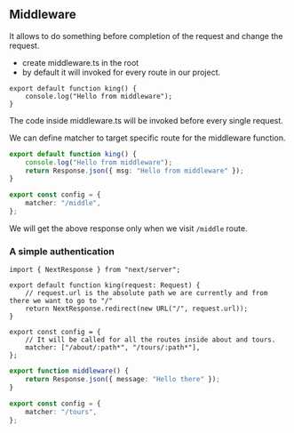 ## Middleware

It allows to do something before completion of the request and change the request.

- create middleware.ts in the root
- by default it will invoked for every route in our project.

```tsx
export default function king() {
	console.log("Hello from middleware");
}
```

The code inside middleware.ts will be invoked before every single request.

We can define matcher to target specific route for the middleware function.

```ts
export default function king() {
	console.log("Hello from middleware");
	return Response.json({ msg: "Hello from middleware" });
}

export const config = {
	matcher: "/middle",
};
```

We will get the above response only when we visit `/middle` route.

### A simple authentication

```tsx
import { NextResponse } from "next/server";

export default function king(request: Request) {
	// request.url is the absolute path we are currently and from there we want to go to "/"
	return NextResponse.redirect(new URL("/", request.url));
}

export const config = {
	// It will be called for all the routes inside about and tours.
	matcher: ["/about/:path*", "/tours/:path*"],
};
```

```ts
export function middleware() {
	return Response.json({ message: "Hello there" });
}

export const config = {
	matcher: "/tours",
};
```
